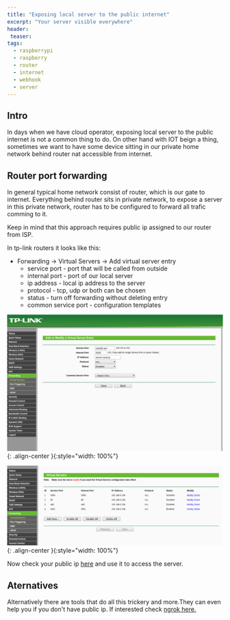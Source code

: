 ```yaml
---
title: "Exposing local server to the public internet"
excerpt: "Your server visible everywhere"
header:
 teaser:
tags: 
  - raspberrypi
  - raspberry
  - router
  - internet
  - webhook
  - server
---
```


## Intro

In days when we have cloud operator, exposing local server to the public internet is not a common thing to do.
On other hand with IOT beign a thing, sometimes we want to have some device sitting in our private home network behind router nat accessible from internet.

## Router port forwarding

In general typical home network consist of router, which is our gate to internet. Everything behind router sits in private network, to expose a server in this private network, router has to be configured to forward all trafic comming to it.

Keep in mind that this approach requires public ip assigned to our router from ISP.

In tp-link routers it looks like this:
- Forwarding -> Virtual Servers -> Add virtual server entry
    - service port - port that will be called from outside
    - internal port - port of our local server
    - ip address - local ip address to the server
    - protocol - tcp, udp or both can be chosen
    - status - turn off forwarding without deleting entry
    - common service port - configuration templates

![image-center](/assets/images/exposing-local-server-to-the-public-internet/new_forwarding.png){: .align-center }{:style="width: 100%"}

![image-center](/assets/images/exposing-local-server-to-the-public-internet/virtual-servers.png){: .align-center }{:style="width: 100%"}

Now check your public ip [here](https://www.whatismyip.com/what-is-my-public-ip-address/) and use it to access the server.

## Aternatives
Alternatively there are tools that do all this trickery and more.They can even help you if you don't have public ip. If interested check [ngrok here.](https://ngrok.com/)